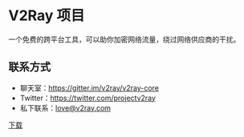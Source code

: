 # V2Ray 项目

一个免费的跨平台工具，可以助你加密网络流量，绕过网络供应商的干扰。

## 联系方式
* 聊天室：<a href="https://gitter.im/v2ray/v2ray-core" target="_blank">https://gitter.im/v2ray/v2ray-core</a>
* Twitter：<a href="https://twitter.com/projectv2ray" target="_blank">https://twitter.com/projectv2ray</a>
* 私下联系：love@v2ray.com

<a href="https://github.com/v2ray/v2ray-core/releases" target="_blank">下载</a>
